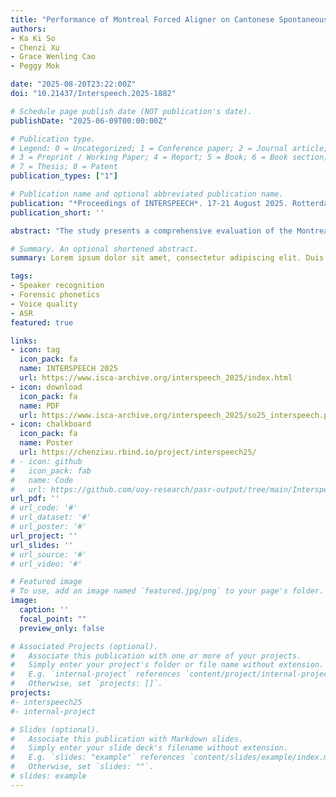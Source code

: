 ```yaml
---
title: "Performance of Montreal Forced Aligner on Cantonese Spontaneous Speech"
authors:
- Ka Ki So
- Chenzi Xu
- Grace Wenling Cao
- Peggy Mok

date: "2025-08-20T23:22:00Z"
doi: "10.21437/Interspeech.2025-1882"

# Schedule page publish date (NOT publication's date).
publishDate: "2025-06-09T00:00:00Z"

# Publication type.
# Legend: 0 = Uncategorized; 1 = Conference paper; 2 = Journal article;
# 3 = Preprint / Working Paper; 4 = Report; 5 = Book; 6 = Book section;
# 7 = Thesis; 8 = Patent
publication_types: ["1"]

# Publication name and optional abbreviated publication name.
publication: "*Proceedings of INTERSPEECH*. 17-21 August 2025. Rotterdam, The Netherlands. pp. 5398-5402"
publication_short: ''

abstract: "The study presents a comprehensive evaluation of the Montreal Forced Aligner (MFA) in aligning phone boundaries of Hong Kong Cantonese (HKC) spontaneous speech. We developed two tailored Cantonese MFA models, designed to address distinct Cantonese phonetic features, such as checked syllables. These models were applied to align the same set of recordings from spontaneous interviews, and their performance was compared against human annotations. Our results reveal that the updated Cantonese MFA models achieved decent alignment accuracy on spontaneous speech, with a satisfactory level of agreement with manually adjusted boundaries in vowels. However, Cantonese-specific features and connected speech process remain major challenges for the current models. This observation allows us to propose specific amendments to the models to improve alignment performance, as well as recommendations on manual boundary adjustments."

# Summary. An optional shortened abstract.
summary: Lorem ipsum dolor sit amet, consectetur adipiscing elit. Duis posuere tellus ac convallis placerat. Proin tincidunt magna sed ex sollicitudin condimentum.

tags:
- Speaker recognition
- Forensic phonetics
- Voice quality
- ASR
featured: true

links:
- icon: tag
  icon_pack: fa
  name: INTERSPEECH 2025
  url: https://www.isca-archive.org/interspeech_2025/index.html
- icon: download
  icon_pack: fa
  name: PDF
  url: https://www.isca-archive.org/interspeech_2025/so25_interspeech.pdf
- icon: chalkboard
  icon_pack: fa
  name: Poster
  url: https://chenzixu.rbind.io/project/interspeech25/
# - icon: github
#   icon_pack: fab
#   name: Code
#   url: https://github.com/uoy-research/pasr-output/tree/main/Interspeech_23_Calibration
url_pdf: ''
# url_code: '#'
# url_dataset: '#'
# url_poster: '#'
url_project: ''
url_slides: ''
# url_source: '#'
# url_video: '#'

# Featured image
# To use, add an image named `featured.jpg/png` to your page's folder. 
image:
  caption: ''
  focal_point: ""
  preview_only: false

# Associated Projects (optional).
#   Associate this publication with one or more of your projects.
#   Simply enter your project's folder or file name without extension.
#   E.g. `internal-project` references `content/project/internal-project/index.md`.
#   Otherwise, set `projects: []`.
projects:
#- interspeech25
#- internal-project

# Slides (optional).
#   Associate this publication with Markdown slides.
#   Simply enter your slide deck's filename without extension.
#   E.g. `slides: "example"` references `content/slides/example/index.md`.
#   Otherwise, set `slides: ""`.
# slides: example
---
```


